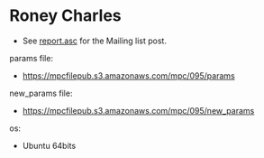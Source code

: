 # Roney Charles
* See [report.asc](./report.asc) for the Mailing list post.

params file:
* https://mpcfilepub.s3.amazonaws.com/mpc/095/params

new_params file:
* https://mpcfilepub.s3.amazonaws.com/mpc/095/new_params

os: 
* Ubuntu 64bits
